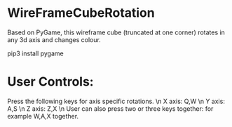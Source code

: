 # WireFrameCubeRotation
Based on PyGame, this wireframe cube (truncated at one corner) rotates in any 3d axis and changes colour.

pip3 install pygame

# User Controls:
Press the following keys for axis specific rotations. \n
X axis: Q,W \n
Y axis: A,S \n
Z axis: Z,X \n
User can also press two or three keys together: for example W,A,X together.

